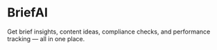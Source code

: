 # BriefAI
Get brief insights, content ideas, compliance checks, and performance tracking — all in one place.
